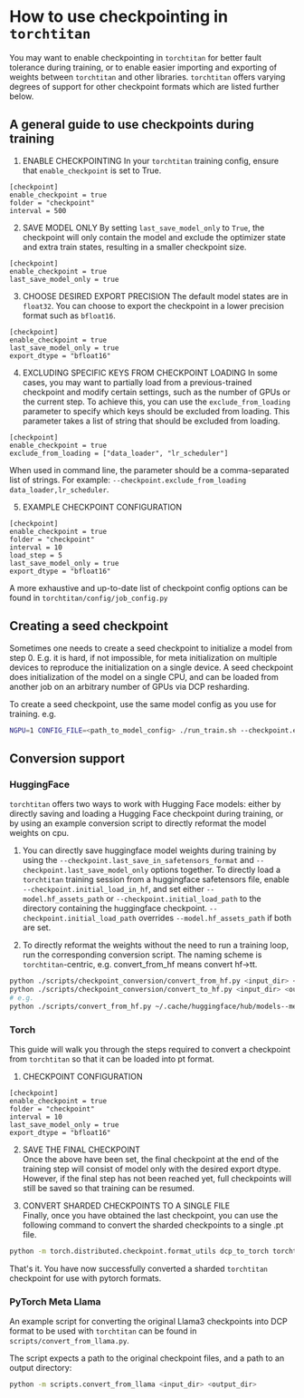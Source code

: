 # How to use checkpointing in `torchtitan`

You may want to enable checkpointing in `torchtitan` for better fault tolerance during training, or to enable easier importing and exporting of weights between `torchtitan` and other libraries. `torchtitan` offers varying degrees of support for other checkpoint formats which are listed further below.

## A general guide to use checkpoints during training

1. ENABLE CHECKPOINTING
In your `torchtitan` training config, ensure that `enable_checkpoint` is set to True.
```
[checkpoint]
enable_checkpoint = true
folder = "checkpoint"
interval = 500
```
2. SAVE MODEL ONLY
By setting `last_save_model_only` to `True`, the checkpoint will only contain the model and exclude the optimizer state and extra train states, resulting in a smaller checkpoint size.
```
[checkpoint]
enable_checkpoint = true
last_save_model_only = true
```

3. CHOOSE DESIRED EXPORT PRECISION
The default model states are in `float32`. You can choose to export the checkpoint in a lower precision format such as `bfloat16`.
```
[checkpoint]
enable_checkpoint = true
last_save_model_only = true
export_dtype = "bfloat16"
```

4. EXCLUDING SPECIFIC KEYS FROM CHECKPOINT LOADING
In some cases, you may want to partially load from a previous-trained checkpoint and modify certain settings, such as the number of GPUs or the current step. To achieve this, you can use the `exclude_from_loading` parameter to specify which keys should be excluded from loading.
This parameter takes a list of string that should be excluded from loading.
```
[checkpoint]
enable_checkpoint = true
exclude_from_loading = ["data_loader", "lr_scheduler"]
```
When used in command line, the parameter should be a comma-separated list of strings. For example: `--checkpoint.exclude_from_loading data_loader,lr_scheduler`.

5. EXAMPLE CHECKPOINT CONFIGURATION
```
[checkpoint]
enable_checkpoint = true
folder = "checkpoint"
interval = 10
load_step = 5
last_save_model_only = true
export_dtype = "bfloat16"
```

A more exhaustive and up-to-date list of checkpoint config options can be found in `torchtitan/config/job_config.py`

## Creating a seed checkpoint
Sometimes one needs to create a seed checkpoint to initialize a model from step 0.
E.g. it is hard, if not impossible, for meta initialization on multiple devices to reproduce the initialization on a single device.
A seed checkpoint does initialization of the model on a single CPU, and can be loaded from another job on an arbitrary number of GPUs via DCP resharding.

To create a seed checkpoint, use the same model config as you use for training.
e.g.
```bash
NGPU=1 CONFIG_FILE=<path_to_model_config> ./run_train.sh --checkpoint.enable_checkpoint --checkpoint.create_seed_checkpoint --parallelism.data_parallel_replicate_degree 1 --parallelism.data_parallel_shard_degree 1 --parallelism.tensor_parallel_degree 1 --parallelism.pipeline_parallel_degree 1 --parallelism.context_parallel_degree 1 --parallelism.expert_parallel_degree 1
```

## Conversion support

### HuggingFace
`torchtitan` offers two ways to work with Hugging Face models: either by directly saving and loading a Hugging Face checkpoint during training, or by using an example conversion script to directly reformat the model weights on cpu.

1. You can directly save huggingface model weights during training by using the `--checkpoint.last_save_in_safetensors_format` and `--checkpoint.last_save_model_only` options together. To directly load a `torchtitan` training session from a huggingface safetensors file, enable `--checkpoint.initial_load_in_hf`, and set either `--model.hf_assets_path` or `--checkpoint.initial_load_path` to the directory containing the huggingface checkpoint. `--checkpoint.initial_load_path` overrides `--model.hf_assets_path` if both are set.

2. To directly reformat the weights without the need to run a training loop, run the corresponding conversion script. The naming scheme is `torchtitan`-centric, e.g. convert_from_hf means convert hf->tt.

```bash
python ./scripts/checkpoint_conversion/convert_from_hf.py <input_dir> <output_dir> --hf_assets_path ./assets/hf/Llama3.1-8B --model_name <model_name> --model_flavor <model_flavor>
python ./scripts/checkpoint_conversion/convert_to_hf.py <input_dir> <output_dir> --model_name <model_name> --model_flavor <model_flavor>
# e.g.
python ./scripts/convert_from_hf.py ~/.cache/huggingface/hub/models--meta-llama--Meta-Llama-3-8B/snapshots/8cde5ca8380496c9a6cc7ef3a8b46a0372a1d920/ ./initial_load_path/ --model_name llama3 --model_flavor 8B
```

### Torch

This guide will walk you through the steps required to convert a checkpoint from `torchtitan` so that it can be loaded into pt format.

1. CHECKPOINT CONFIGURATION
```
[checkpoint]
enable_checkpoint = true
folder = "checkpoint"
interval = 10
last_save_model_only = true
export_dtype = "bfloat16"
```

2. SAVE THE FINAL CHECKPOINT\
Once the above have been set, the final checkpoint at the end of the training step will consist of model only with the desired export dtype. However, if the final step has not been reached yet, full checkpoints will still be saved so that training can be resumed.

3. CONVERT SHARDED CHECKPOINTS TO A SINGLE FILE\
Finally, once you have obtained the last checkpoint, you can use the following command to convert the sharded checkpoints to a single .pt file.

```bash
python -m torch.distributed.checkpoint.format_utils dcp_to_torch torchtitan/outputs/checkpoint/step-1000 checkpoint.pt
```


That's it. You have now successfully converted a sharded `torchtitan` checkpoint for use with pytorch formats.

### PyTorch Meta Llama

An example script for converting the original Llama3 checkpoints into DCP format to be used with `torchtitan` can be found in `scripts/convert_from_llama.py`.

The script expects a path to the original checkpoint files, and a path to an output directory:
```bash
python -m scripts.convert_from_llama <input_dir> <output_dir>
```
